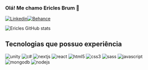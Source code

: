 ### Olá! Me chamo Ericles Brum 👋
[![Linkedin](https://img.shields.io/badge/LinkedIn-0077B5?style=for-the-badge&logo=linkedin&logoColor=white)](https://www.linkedin.com/in/ericlesbrum/)[![Behance](https://img.shields.io/badge/Behance-0054F7?style=for-the-badge&logo=behance&logoColor=white)](https://www.behance.net/ericlesbrum)

![Ericles GitHub stats](https://github-readme-stats.vercel.app/api?username=ericlesbrum&show_icons=true&theme=tokyonight)

## Tecnologias que possuo experiência
<div>
    <img align="center" alt="unity"/ src="https://img.shields.io/badge/Unity-100000?style=for-the-badge&logo=unity&logoColor=white">
    <img align="center" alt="c#"/ src="https://img.shields.io/badge/C%23-239120?style=for-the-badge&logo=c-sharp&logoColor=white">
    <img align="center" alt="nextjs"/ src="https://img.shields.io/badge/next.js-000000?style=for-the-badge&logo=nextdotjs&logoColor=white">
    <img align="center" alt="react"/ src="https://img.shields.io/badge/React-20232A?style=for-the-badge&logo=react&logoColor=61DAFB">
    <img align="center" alt="html5"/ src="https://img.shields.io/badge/HTML5-E34F26?style=for-the-badge&logo=html5&logoColor=white">
    <img align="center" alt="css3"/ src="https://img.shields.io/badge/CSS3-1572B6?style=for-the-badge&logo=css3&logoColor=white">
    <img align="center" alt="sass"/ src="https://img.shields.io/badge/Sass-CC6699?style=for-the-badge&logo=sass&logoColor=white">
    <img align="center" alt="javascript"/ src="https://img.shields.io/badge/JavaScript-323330?style=for-the-badge&logo=javascript&logoColor=F7DF1E">
    <img align="center" alt="mongodb"/ src="https://img.shields.io/badge/MongoDB-4EA94B?style=for-the-badge&logo=mongodb&logoColor=white">
    <img align="center" alt="nodejs"/ src="https://img.shields.io/badge/Node.js-339933?style=for-the-badge&logo=nodedotjs&logoColor=white">
</div>
